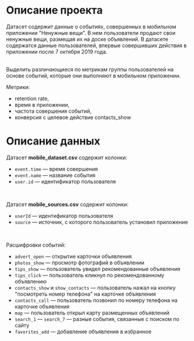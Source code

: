 # Описание проекта
Датасет содержит данные о событиях, совершенных в мобильном приложении "Ненужные вещи". В нем пользователи продают свои ненужные вещи, размещая их на доске объявлений. В датасете содержатся данные пользователей, впервые совершивших действия в приложении после 7 октября 2019 года.<br><br>

Выделить различающиеся по метрикам группы пользователей на основе событий, которые они выполняют в мобильном приложении.<br>

Метрики:
* retention rate, 
* время в приложении, 
* частота совершения событий, 
* конверсия с целевое действие contacts_show

# Описание данных
Датасет **mobile_dataset.csv** содержит колонки:<br>
* `event.time`  — время совершения
* `event.name`  — название события
* `user.id`  — идентификатор пользователя
<br>

Датасет **mobile_sources.csv** содержит колонки:<br>
* `userId`  — идентификатор пользователя
* `source`  — источник, с которого пользователь установил приложение
<br>

Расшифровки событий:
* `advert_open`  — открытие карточки объявления
* `photos_show`  — просмотр фотографий в объявлении
* `tips_show`  — пользователь увидел рекомендованные объявления
* `tips_click`  — пользователь кликнул по рекомендованному объявлению
* `contacts_show`  и  `show_contacts`  — пользователь нажал на кнопку "посмотреть номер телефона" на карточке объявления
* `contacts_call`  — пользователь позвонил по номеру телефона на карточке объявления
* `map`  — пользователь открыл карту размещенных объявлений
* `search_1`  —  `search_7`  — разные события, связанные с поиском по сайту
* `favorites_add`  — добавление объявления в избранное